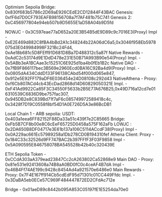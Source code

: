Optimism Sepolia
Bridge: 0x830f683b5786c2D69aE926CEdE2CD12844F43BAC
Genesis: 0xfF6d7D0CF793EAFB98156708a7f7AF481b75C741 
Genesis 2: 0xC456977804e94eb507b9D5655E1aD58A04b9D5fd

NOWJC - 0x3C597eae77aD652a20E3B54B5dE9D89c9c7016E3(Proxy) Impl - 0xE2E469d882C8fBA4bBd2A1c348244b22A06dC6a5,0x3046f958Eb5978075d3E049984998F321Bc24Fd4, 0xAe18b681c5D8FEff91D681D8Ba7D488312c5a87f
Native Rewards - 0xAdC2c53174d9E1DdD478e231E50B71A993B90e54(Proxy) Impl. - 0x5ABb3eA1BCAae3c15251C6E925d1ba4b0fEb1B2c
Native DAO - 0x7fB9F866117bec3B569e2960Ecd0BA16C92Ba4d9(Proxy) Impl. - 0x0805dA434CddD133F96138CAbd54f000d065e847, 0x912e5E92FF179aDF6E036454e24D08108c292d43
NativeAthena - Proxy: 0xf6Cb807ACd4cb43EcDad2868d14D60829050321E 
                Impl. -                   0xF41Ad9922Ca85F3C34550F5633b2B5E77A676B25,0x49D716a12cd7e016310539C6836D9be757fac307, 0x945DB2e8C839Bd71f7aF6c085749972589418c4c, 0x3428f7D19C0558f8bf54D1A0E726D5A3e86BcDB1


Local Chain 1 - ARB sepolia:
USDT: 0x403a1eea6FF82152F88Da33a51c439f7e2C85665
Bridge: 0xFb5B7CF8b00e8C6cEeF65725D0458a575F162aFb
LOWJC : 0x2DA650B8DF04717e3E61b137a106C5114ACcdF38(Proxy) Impl - 0x0A229ac661Ec57989258a1Db278CD0B194310fef
Athena Client: Proxy - 0x184C33c32526d9FF747BAC2b397FFfF3F03F9858 Impl - 0x5A090595E846758078BA545528b42b40c320439E


ETH Sepolia 
Token - 0xCCdA303aA379ead23847Cc2cA263802Ca52868e9
Main DAO - Proxy: 0x81e531e92413608a74B8aA0BD0fC0c4ceAF4B7dA    Impl - 0x46B4Ff74AE199c9428c8454Ad4a921570e6486e0
Main Rewards - Proxy: 0x7F4E167ff914Cb5cdEdF95d71301c01CC449Ffdc  Impl. - 0x3DaBA5eb0ECe57C969F484447872ED2CFdAc712e

Bridge - 0x01aeD89c8442b095A853C05197fE1E5254da70e0

